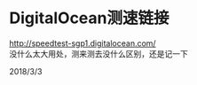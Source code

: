 # DigitalOcean测速链接

http://speedtest-sgp1.digitalocean.com/  
没什么太大用处，测来测去没什么区别，还是记一下  


2018/3/3  

